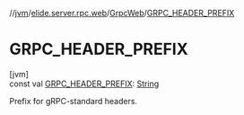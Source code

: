 //[jvm](../../../index.md)/[elide.server.rpc.web](../index.md)/[GrpcWeb](index.md)/[GRPC_HEADER_PREFIX](-g-r-p-c_-h-e-a-d-e-r_-p-r-e-f-i-x.md)

# GRPC_HEADER_PREFIX

[jvm]\
const val [GRPC_HEADER_PREFIX](-g-r-p-c_-h-e-a-d-e-r_-p-r-e-f-i-x.md): [String](https://kotlinlang.org/api/latest/jvm/stdlib/kotlin/-string/index.html)

Prefix for gRPC-standard headers.
